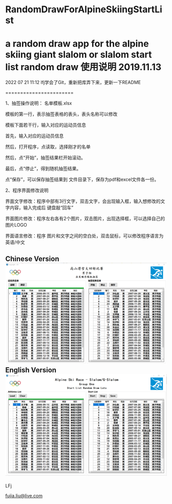 # RandomDrawForAlpineSkiingStartList
a random draw app for the alpine skiing giant slalom or slalom start list random draw
使用说明
2019.11.13
=======================
2022 07 21 11:12
lfj学会了Git，重新把库弄下来，更新一下README

=======================

1、抽签操作说明：
名单模板.xlsx

模板的第一行，表示抽签表格的表头，表头名称可以修改

模板下面若干行，输入对应的运动员信息

首先，输入对应的运动员信息

然后，打开程序，点读取，选择刚才的名单

然后，点“开始”，抽签结果栏开始滚动。

最后，点“停止”，得到随机抽签结果。

点“保存”，可以保存抽签结果到 文件目录下，保存为pdf和excel文件各一份。


2、程序界面修改说明

界面文字修改：程序中部有3行文字，双击文字，会出现输入框，输入想修改的文字内容，输入完成后 键盘敲“回车”

界面图片修改：程序左右各有2个图片，双击图片，出现选择框，可以选择自己的图片LOGO

界面语言修改：程序 图片和文字之间的空白处，双击鼠标，可以修改程序语言为 英语/中文

Chinese Version
![Image text](https://github.com/yunduan2266/RandomDrawForAlpineSkiingStartList/blob/master/chn%20version.png)
English Version
![Image text](https://github.com/yunduan2266/RandomDrawForAlpineSkiingStartList/blob/master/eng%20version.png)
-----------------------------

LFj

fujia.liu@live.com
